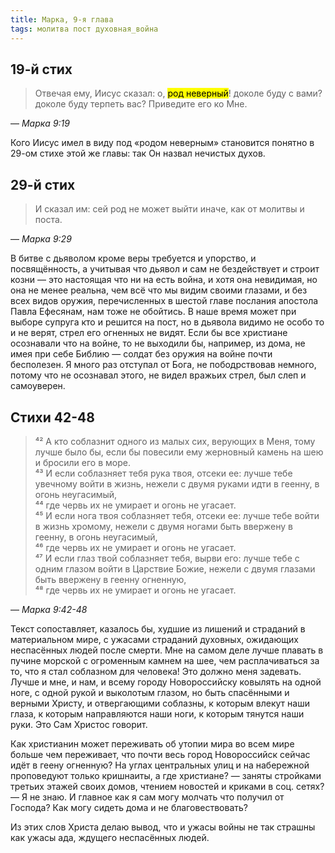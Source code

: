 ```yaml
---
title: Марка, 9-я глава
tags: молитва пост духовная_война
---
```


## 19-й стих

> Отвечая ему, Иисус сказал: о, <mark>род неверный</mark>! доколе буду с вами? доколе буду терпеть вас? Приведите его ко Мне.

— <cite>Марка&nbsp;9:19</cite>

Кого Иисус имел в виду под «родом неверным» становится понятно в 29-ом стихе этой же главы: так Он назвал нечистых духов.


## 29-й стих

> И сказал им: сей род не может выйти иначе, как от молитвы и поста.

— <cite>Марка&nbsp;9:29</cite>

В битве с дьяволом кроме веры требуется и упорство, и посвящённость, а учитывая что дьявол и сам не бездействует и строит
козни — это настоящая что ни на есть война, и хотя она невидимая, но она не менее реальна, чем всё что мы видим своими глазами,
и без всех видов оружия, перечисленных в шестой главе послания апостола Павла Ефесянам, нам тоже не обойтись.
В наше время может при выборе супруга кто и решится на пост, но в дьявола видимо не особо то и не верят, стрел его огненных не видят.
Если бы все христиане осознавали что на войне, то не выходили бы, например, из дома, не имея при себе Библию — солдат без оружия
на войне почти бесполезен. Я много раз отступал от Бога, не пободрствовав немного, потому что не осознавал этого,
не видел вражьих стрел, был слеп и самоуверен.

## Стихи 42-48

> ⁴² А кто соблазнит одного из малых сих, верующих в Меня, тому лучше было бы, если бы повесили ему жерновный камень
> на шею и бросили его в море.  
> ⁴³ И если соблазняет тебя рука твоя, отсеки ее: лучше тебе увечному войти в жизнь, нежели с двумя руками идти в геенну,
> в огонь неугасимый,  
> ⁴⁴ где червь их не умирает и огонь не угасает.  
> ⁴⁵ И если нога твоя соблазняет тебя, отсеки ее: лучше тебе войти в жизнь хромому, нежели с двумя ногами быть ввержену в геенну,
> в огонь неугасимый,  
> ⁴⁶ где червь их не умирает и огонь не угасает.  
> ⁴⁷ И если глаз твой соблазняет тебя, вырви его: лучше тебе с одним глазом войти в Царствие Божие, нежели с двумя глазами быть
> ввержену в геенну огненную,  
> ⁴⁸ где червь их не умирает и огонь не угасает.

— <cite>Марка&nbsp;9:42-48</cite>

Текст сопоставляет, казалось бы, худшие из лишений и страданий в материальном мире, с ужасами страданий духовных, ожидающих
неспасённых людей после смерти. Мне на самом деле лучше плавать в пучине морской с огроменным камнем на шее, чем расплачиваться
за то, что я стал соблазном для человека! Это должно меня задевать. Лучше и мне, и нам, и всему городу Новороссийску ковылять на одной ноге,
с одной рукой и выколотым глазом, но быть спасёнными и верными Христу, и отвергающими соблазны, к которым влекут наши глаза,
к которым направляются наши ноги, к которым тянутся наши руки. Это Сам Христос говорит.

Как христианин может переживать об утопии мира во всем мире больше чем переживает, что почти весь город Новороссийск сейчас идёт
в геену огненную? На углах центральных улиц
и на набережной проповедуют только кришнаиты, а где христиане? — заняты стройками третьих этажей своих домов, чтением новостей и
криками в соц. сетях? — Я не знаю. И главное как я сам могу молчать что получил от Господа? Как могу сидеть дома и не благовествовать?

Из этих слов Христа делаю вывод, что и ужасы войны не так страшны как ужасы ада,
ждущего неспасённых людей.

